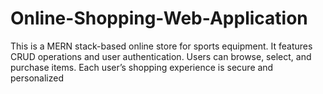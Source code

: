 # Online-Shopping-Web-Application
This is a MERN stack-based online store for sports equipment. It features CRUD operations and user authentication. Users can browse, select, and purchase items. Each user’s shopping experience is secure and personalized
